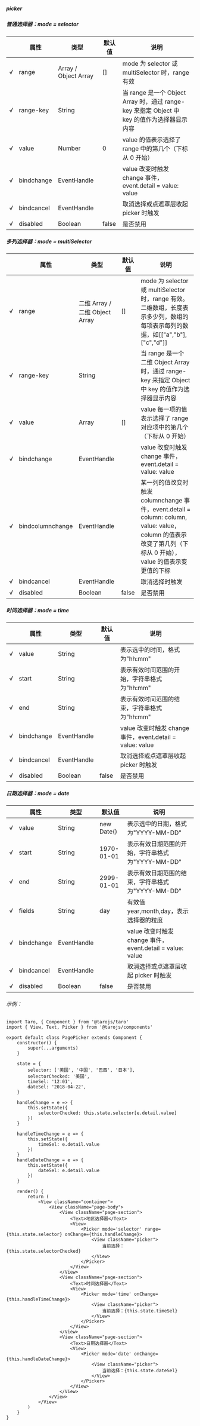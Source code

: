 ##### picker

##### 普通选择器：mode = selector
|     | 属性       | 类型                 | 默认值 | 说明                                                                                        |
| --- | ---------- | -------------------- | ------ | ------------------------------------------------------------------------------------------- |
| √   | range      | Array / Object Array | []     | mode 为 selector 或 multiSelector 时，range 有效                                            |
| √   | range-key  | String               |        | 当 range 是一个 Object Array 时，通过 range-key 来指定 Object 中 key 的值作为选择器显示内容 |
| √   | value      | Number               | 0      | value 的值表示选择了 range 中的第几个（下标从 0 开始）                                      |
| √   | bindchange | EventHandle          |        | value 改变时触发 change 事件，event.detail = value: value                                   |
| √   | bindcancel | EventHandle          |        | 取消选择或点遮罩层收起 picker 时触发                                                        |
| √   | disabled   | Boolean              | false  | 是否禁用                                                                                    |

##### 多列选择器：mode = multiSelector

|     | 属性             | 类型                           | 默认值 | 说明                                                                                                                                                          |
| --- | ---------------- | ------------------------------ | ------ | ------------------------------------------------------------------------------------------------------------------------------------------------------------- |
| √   | range            | 二维 Array / 二维 Object Array | []     | mode 为 selector 或 multiSelector 时，range 有效。二维数组，长度表示多少列，数组的每项表示每列的数据，如[["a","b"], ["c","d"]]                                |
| √   | range-key        | String                         |        | 当 range 是一个 二维 Object Array 时，通过 range-key 来指定 Object 中 key 的值作为选择器显示内容                                                              |
| √   | value            | Array                          | []     | value 每一项的值表示选择了 range 对应项中的第几个（下标从 0 开始）                                                                                            |
| √   | bindchange       | EventHandle                    |        | value 改变时触发 change 事件，event.detail = value: value                                                                                                     |
| √   | bindcolumnchange | EventHandle                    |        | 某一列的值改变时触发 columnchange 事件，event.detail = column: column, value: value，column 的值表示改变了第几列（下标从 0 开始），value 的值表示变更值的下标 |
| √   | bindcancel       | EventHandle                    |        | 取消选择时触发                                                                                                                                                |
| √   | disabled         | Boolean                        | false  | 是否禁用                                                                                                                                                      |

##### 时间选择器：mode = time

|     | 属性       | 类型        | 默认值 | 说明                                                      |
| --- | ---------- | ----------- | ------ | --------------------------------------------------------- |
| √   | value      | String      |        | 表示选中的时间，格式为"hh:mm"                             |
| √   | start      | String      |        | 表示有效时间范围的开始，字符串格式为"hh:mm"               |
| √   | end        | String      |        | 表示有效时间范围的结束，字符串格式为"hh:mm"               |
| √   | bindchange | EventHandle |        | value 改变时触发 change 事件，event.detail = value: value |
| √   | bindcancel | EventHandle |        | 取消选择或点遮罩层收起 picker 时触发                      |
| √   | disabled   | Boolean     | false  | 是否禁用                                                  |

##### 日期选择器：mode = date

|     | 属性       | 类型        | 默认值     | 说明                                                      |
| --- | ---------- | ----------- | ---------- | --------------------------------------------------------- |
| √   | value      | String      | new Date() | 表示选中的日期，格式为"YYYY-MM-DD"                        |
| √   | start      | String      | 1970-01-01 | 表示有效日期范围的开始，字符串格式为"YYYY-MM-DD"          |
| √   | end        | String      | 2999-01-01 | 表示有效日期范围的结束，字符串格式为"YYYY-MM-DD"          |
| √   | fields     | String      | day        | 有效值 year,month,day，表示选择器的粒度                   |
| √   | bindchange | EventHandle |            | value 改变时触发 change 事件，event.detail = value: value |
| √   | bindcancel | EventHandle |            | 取消选择或点遮罩层收起 picker 时触发                      |
| √   | disabled   | Boolean     | false      | 是否禁用                                                  |

###### 示例：
```
import Taro, { Component } from '@tarojs/taro'
import { View, Text, Picker } from '@tarojs/components'

export default class PagePicker extends Component {
    constructor() {
        super(...arguments)
    }

    state = {
        selector: ['美国', '中国', '巴西', '日本'],
        selectorChecked: '美国',
        timeSel: '12:01',
        dateSel: '2018-04-22',
    }

    handleChange = e => {
        this.setState({
            selectorChecked: this.state.selector[e.detail.value]
        })
    }

    handleTimeChange = e => {
        this.setState({
            timeSel: e.detail.value
        })
    }
    handleDateChange = e => {
        this.setState({
            dateSel: e.detail.value
        })
    }

    render() {
        return (
            <View className="container">
                <View className="page-body">
                    <View className="page-section">
                        <Text>地区选择器</Text>
                        <View>
                            <Picker mode='selector' range={this.state.selector} onChange={this.handleChange}>
                                <View className="picker">
                                    当前选择：{this.state.selectorChecked}
                                </View>
                            </Picker>
                        </View>
                    </View>
                    <View className="page-section">
                        <Text>时间选择器</Text>
                        <View>
                            <Picker mode='time' onChange={this.handleTimeChange}>
                                <View className="picker">
                                    当前选择：{this.state.timeSel}
                                </View>
                            </Picker>
                        </View>
                    </View>
                    <View className="page-section">
                        <Text>日期选择器</Text>
                        <View>
                            <Picker mode='date' onChange={this.handleDateChange}>
                                <View className="picker">
                                    当前选择：{this.state.dateSel}
                                </View>
                            </Picker>
                        </View>
                    </View>
                </View>
            </View>
        )
    }
}

```